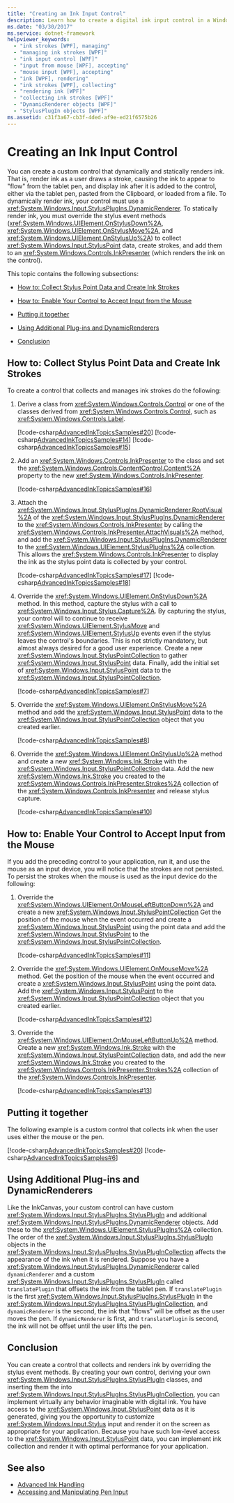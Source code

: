 ```yaml
---
title: "Creating an Ink Input Control"
description: Learn how to create a digital ink input control in a Windows Presentation Foundation (WPF) application.
ms.date: "03/30/2017"
ms.service: dotnet-framework
helpviewer_keywords:
  - "ink strokes [WPF], managing"
  - "managing ink strokes [WPF]"
  - "ink input control [WPF]"
  - "input from mouse [WPF], accepting"
  - "mouse input [WPF], accepting"
  - "ink [WPF], rendering"
  - "ink strokes [WPF], collecting"
  - "rendering ink [WPF]"
  - "collecting ink strokes [WPF]"
  - "DynamicRenderer objects [WPF]"
  - "StylusPlugIn objects [WPF]"
ms.assetid: c31f3a67-cb3f-4ded-af9e-ed21f6575b26
---
```

# Creating an Ink Input Control

You can create a custom control that dynamically and statically renders ink. That is, render ink as a user draws a stroke, causing the ink to appear to "flow" from the tablet pen, and display ink after it is added to the control, either via the tablet pen, pasted from the Clipboard, or loaded from a file. To dynamically render ink, your control must use a <xref:System.Windows.Input.StylusPlugIns.DynamicRenderer>. To statically render ink, you must override the stylus event methods (<xref:System.Windows.UIElement.OnStylusDown%2A>, <xref:System.Windows.UIElement.OnStylusMove%2A>, and <xref:System.Windows.UIElement.OnStylusUp%2A>) to collect <xref:System.Windows.Input.StylusPoint> data, create strokes, and add them to an <xref:System.Windows.Controls.InkPresenter> (which renders the ink on the control).

This topic contains the following subsections:

- [How to: Collect Stylus Point Data and Create Ink Strokes](#CollectingStylusPointDataAndCreatingInkStrokes)

- [How to: Enable Your Control to Accept Input from the Mouse](#EnablingYourControlToAcceptInputTromTheMouse)

- [Putting it together](#PuttingItTogether)

- [Using Additional Plug-ins and DynamicRenderers](#UsingAdditionalPluginsAndDynamicRenderers)

- [Conclusion](#AdvancedInkHandling_Conclusion)

<a name="CollectingStylusPointDataAndCreatingInkStrokes"></a>

## How to: Collect Stylus Point Data and Create Ink Strokes

To create a control that collects and manages ink strokes do the following:

1. Derive a class from <xref:System.Windows.Controls.Control> or one of the classes derived from <xref:System.Windows.Controls.Control>, such as <xref:System.Windows.Controls.Label>.

     [!code-csharp[AdvancedInkTopicsSamples#20](~/samples/snippets/csharp/VS_Snippets_Wpf/AdvancedInkTopicsSamples/CSharp/StylusControl.cs#20)]
    [!code-csharp[AdvancedInkTopicsSamples#14](~/samples/snippets/csharp/VS_Snippets_Wpf/AdvancedInkTopicsSamples/CSharp/StylusControlSnippets.cs#14)]
    [!code-csharp[AdvancedInkTopicsSamples#15](~/samples/snippets/csharp/VS_Snippets_Wpf/AdvancedInkTopicsSamples/CSharp/StylusControlSnippets.cs#15)]

2. Add an <xref:System.Windows.Controls.InkPresenter> to the class and set the <xref:System.Windows.Controls.ContentControl.Content%2A> property to the new <xref:System.Windows.Controls.InkPresenter>.

     [!code-csharp[AdvancedInkTopicsSamples#16](~/samples/snippets/csharp/VS_Snippets_Wpf/AdvancedInkTopicsSamples/CSharp/StylusControlSnippets.cs#16)]

3. Attach the <xref:System.Windows.Input.StylusPlugIns.DynamicRenderer.RootVisual%2A> of the <xref:System.Windows.Input.StylusPlugIns.DynamicRenderer> to the <xref:System.Windows.Controls.InkPresenter> by calling the <xref:System.Windows.Controls.InkPresenter.AttachVisuals%2A> method, and add the <xref:System.Windows.Input.StylusPlugIns.DynamicRenderer> to the <xref:System.Windows.UIElement.StylusPlugIns%2A> collection. This allows the <xref:System.Windows.Controls.InkPresenter> to display the ink as the stylus point data is collected by your control.

     [!code-csharp[AdvancedInkTopicsSamples#17](~/samples/snippets/csharp/VS_Snippets_Wpf/AdvancedInkTopicsSamples/CSharp/StylusControlSnippets.cs#17)]
    [!code-csharp[AdvancedInkTopicsSamples#18](~/samples/snippets/csharp/VS_Snippets_Wpf/AdvancedInkTopicsSamples/CSharp/StylusControlSnippets.cs#18)]

4. Override the <xref:System.Windows.UIElement.OnStylusDown%2A> method.  In this method, capture the stylus with a call to <xref:System.Windows.Input.Stylus.Capture%2A>. By capturing the stylus, your control will to continue to receive <xref:System.Windows.UIElement.StylusMove> and <xref:System.Windows.UIElement.StylusUp> events even if the stylus leaves the control's boundaries. This is not strictly mandatory, but almost always desired for a good user experience. Create a new <xref:System.Windows.Input.StylusPointCollection> to gather <xref:System.Windows.Input.StylusPoint> data. Finally, add the initial set of <xref:System.Windows.Input.StylusPoint> data to the <xref:System.Windows.Input.StylusPointCollection>.

     [!code-csharp[AdvancedInkTopicsSamples#7](~/samples/snippets/csharp/VS_Snippets_Wpf/AdvancedInkTopicsSamples/CSharp/StylusControl.cs#7)]

5. Override the <xref:System.Windows.UIElement.OnStylusMove%2A> method and add the <xref:System.Windows.Input.StylusPoint> data to the <xref:System.Windows.Input.StylusPointCollection> object that you created earlier.

     [!code-csharp[AdvancedInkTopicsSamples#8](~/samples/snippets/csharp/VS_Snippets_Wpf/AdvancedInkTopicsSamples/CSharp/StylusControl.cs#8)]

6. Override the <xref:System.Windows.UIElement.OnStylusUp%2A> method and create a new <xref:System.Windows.Ink.Stroke> with the <xref:System.Windows.Input.StylusPointCollection> data. Add the new <xref:System.Windows.Ink.Stroke> you created to the <xref:System.Windows.Controls.InkPresenter.Strokes%2A> collection of the <xref:System.Windows.Controls.InkPresenter> and release stylus capture.

     [!code-csharp[AdvancedInkTopicsSamples#10](~/samples/snippets/csharp/VS_Snippets_Wpf/AdvancedInkTopicsSamples/CSharp/StylusControl.cs#10)]

<a name="EnablingYourControlToAcceptInputTromTheMouse"></a>

## How to: Enable Your Control to Accept Input from the Mouse

If you add the preceding control to your application, run it, and use the mouse as an input device, you will notice that the strokes are not persisted. To persist the strokes when the mouse is used as the input device do the following:

1. Override the <xref:System.Windows.UIElement.OnMouseLeftButtonDown%2A> and create a new <xref:System.Windows.Input.StylusPointCollection> Get the position of the mouse when the event occurred and create a <xref:System.Windows.Input.StylusPoint> using the point data and add the <xref:System.Windows.Input.StylusPoint> to the <xref:System.Windows.Input.StylusPointCollection>.

     [!code-csharp[AdvancedInkTopicsSamples#11](~/samples/snippets/csharp/VS_Snippets_Wpf/AdvancedInkTopicsSamples/CSharp/StylusControl.cs#11)]

2. Override the <xref:System.Windows.UIElement.OnMouseMove%2A> method. Get the position of the mouse when the event occurred and create a <xref:System.Windows.Input.StylusPoint> using the point data.  Add the <xref:System.Windows.Input.StylusPoint> to the <xref:System.Windows.Input.StylusPointCollection> object that you created earlier.

     [!code-csharp[AdvancedInkTopicsSamples#12](~/samples/snippets/csharp/VS_Snippets_Wpf/AdvancedInkTopicsSamples/CSharp/StylusControl.cs#12)]

3. Override the <xref:System.Windows.UIElement.OnMouseLeftButtonUp%2A> method.  Create a new <xref:System.Windows.Ink.Stroke> with the <xref:System.Windows.Input.StylusPointCollection> data, and add the new <xref:System.Windows.Ink.Stroke> you created to the <xref:System.Windows.Controls.InkPresenter.Strokes%2A> collection of the <xref:System.Windows.Controls.InkPresenter>.

     [!code-csharp[AdvancedInkTopicsSamples#13](~/samples/snippets/csharp/VS_Snippets_Wpf/AdvancedInkTopicsSamples/CSharp/StylusControl.cs#13)]

<a name="PuttingItTogether"></a>

## Putting it together

The following example is a custom control that collects ink when the user uses either the mouse or the pen.

[!code-csharp[AdvancedInkTopicsSamples#20](~/samples/snippets/csharp/VS_Snippets_Wpf/AdvancedInkTopicsSamples/CSharp/StylusControl.cs#20)]
[!code-csharp[AdvancedInkTopicsSamples#6](~/samples/snippets/csharp/VS_Snippets_Wpf/AdvancedInkTopicsSamples/CSharp/StylusControl.cs#6)]

<a name="UsingAdditionalPluginsAndDynamicRenderers"></a>

## Using Additional Plug-ins and DynamicRenderers

Like the InkCanvas, your custom control can have custom <xref:System.Windows.Input.StylusPlugIns.StylusPlugIn> and additional <xref:System.Windows.Input.StylusPlugIns.DynamicRenderer> objects. Add these to the <xref:System.Windows.UIElement.StylusPlugIns%2A> collection. The order of the <xref:System.Windows.Input.StylusPlugIns.StylusPlugIn> objects in the <xref:System.Windows.Input.StylusPlugIns.StylusPlugInCollection> affects the appearance of the ink when it is rendered. Suppose you have a <xref:System.Windows.Input.StylusPlugIns.DynamicRenderer> called `dynamicRenderer` and a custom <xref:System.Windows.Input.StylusPlugIns.StylusPlugIn> called `translatePlugin` that offsets the ink from the tablet pen. If `translatePlugin` is the first <xref:System.Windows.Input.StylusPlugIns.StylusPlugIn> in the <xref:System.Windows.Input.StylusPlugIns.StylusPlugInCollection>, and `dynamicRenderer` is the second, the ink that "flows" will be offset as the user moves the pen. If `dynamicRenderer` is first, and `translatePlugin` is second, the ink will not be offset until the user lifts the pen.

<a name="AdvancedInkHandling_Conclusion"></a>

## Conclusion

You can create a control that collects and renders ink by overriding the stylus event methods. By creating your own control, deriving your own <xref:System.Windows.Input.StylusPlugIns.StylusPlugIn> classes, and inserting them the into <xref:System.Windows.Input.StylusPlugIns.StylusPlugInCollection>, you can implement virtually any behavior imaginable with digital ink. You have access to the <xref:System.Windows.Input.StylusPoint> data as it is generated, giving you the opportunity to  customize <xref:System.Windows.Input.Stylus> input and render it on the screen as appropriate for your application. Because you have such low-level access to the <xref:System.Windows.Input.StylusPoint> data, you can implement ink collection and render it with optimal performance for your application.

## See also

- [Advanced Ink Handling](advanced-ink-handling.md)
- [Accessing and Manipulating Pen Input](/previous-versions/ms818317(v=msdn.10))
